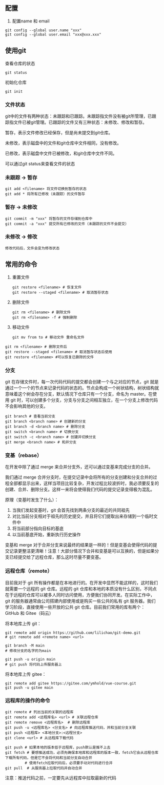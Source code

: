 ## 配置
1. 配置name 和 email
``` 
git config --global user.name "xxx"
git config --global user.email "xxx@xxx.xxx"
```

## 使用git
查看仓库的状态
```
git status
```
初始化仓库
```
git init
```
### 文件状态
git中的文件有两种状态：未跟踪和已跟踪。未跟踪指文件没有被git所管理，已跟踪指文件已被git管理。已跟踪的文件又有三种状态：未修改、修改和暂存。

暂存，表示文件修改已经保存，但是尚未提交到git仓库。

未修改，表示磁盘中的文件和git仓库中文件相同，没有修改。

已修改，表示磁盘中文件已被修改，和git仓库中文件不同。

可以通过git status来查看文件的状态

### 未跟踪 → 暂存
```
git add <filename> 将文件切换到暂存的状态
git add * 将所有已修改（未跟踪）的文件暂存
```
### 暂存 → 未修改
```
git commit -m "xxx" 将暂存的文件存储到仓库中
git commit -a "xxx" 提交所有已修改的文件（未跟踪的文件不会提交）
```
### 未修改 → 修改
    修改代码后，文件会变为修改状态

## 常用的命令
1. 重置文件
    ```
    git restore <filename> # 恢复文件
    git restore --staged <filename> # 取消暂存状态
    ```
2. 删除文件
    ```
    git rm <filename> # 删除文件
    git rm <filename> -f # 强制删除
    ```
3. 移动文件
    ```
    git mv from to # 移动文件 重命名文件
    ```

```
git rm <filename> # 删除文件后
git restore --staged <filename> # 取消暂存状态后使用
git restore <filename> #可以恢复已删除的文件
```
### 分支
git 在存储文件时，每一次代码代码的提交都会创建一个与之对应的节点，git 就是通过一个一个的节点来记录代码的状态的。节点会构成一个树状结构，树状结构就意味着这个树会存在分支，默认情况下仓库只有一个分支，命名为 master。在使用 git 时，可以创建多个分支，分支与分支之间相互独立，在一个分支上修改代码不会影响其他的分支。
```
git branch # 查看当前分支
git branch <branch name> # 创建新的分支
git branch -d <branch name> # 删除分支
git switch <branch name> # 切换分支
git switch -c <branch name> # 创建并切换分支
git merge <branch name> # 和并分支
```

### 变基（rebase）
在开发中除了通过 merge 来合并分支外，还可以通过变基来完成分支的合并。

我们通过 merge 合并分支时，在提交记录中会将所有的分支创建和分支合并的过程全部都显示出来，这样当项目比较复杂，开发过程比较波折时，我必须要反复的创建、合并、删除分支。这样一来将会使得我们代码的提交记录变得极为混乱。

原理（变基时发生了什么）：

1. 当我们发起变基时，git 会首先找到两条分支的最近的共同祖先
2. 对比当前分支相对于祖先的历史提交，并且将它们提取出来存储到一个临时文件中
3. 将当前部分指向目标的基底
4. 以当前基底开始，重新执行历史操作

变基和 merge 对于合并分支来说最终的结果是一样的！但是变基会使得代码的提交记录更整洁更清晰！注意！大部分情况下合并和变基是可以互换的，但是如果分支已经提交给了远程仓库，那么这时尽量不要变基。

### 远程仓库（remote）
目前我对于 git 所有操作都是在本地进行的。在开发中显然不能这样的，这时我们就需要一个远程的 git 仓库。远程的 git 仓库和本地的本质没有什么区别，不同点在于远程的仓库可以被多人同时访问使用，方便我们协同开发。在实际工作中，git 的服务器通常由公司搭建内部使用或是购买一些公共的私有 git 服务器。我们学习阶段，直接使用一些开放的公共 git 仓库。目前我们常用的库有两个：GitHub 和 Gitee（码云）

将本地库上传 git：
```
git remote add origin https://github.com/lilichao/git-demo.git
# git remote add <remote name> <url>

git branch -M main
# 修改分支的名字的为main

git push -u origin main
# git push 将代码上传服务器上
```
将本地库上传 gitee：
```
git remote add gitee https://gitee.com/ymhold/vue-course.git
git push -u gitee main
```
### 远程库的操作的命令
```
git remote # 列出当前的关联的远程库
git remote add <远程库名> <url> # 关联远程仓库
git remote remove <远程库名>  # 删除远程库
git push -u <远程库名> <分支名> # 向远程库推送代码，并和当前分支关联
git push <远程库> <本地分支>:<远程分支>
git clone <url> # 从远程库下载代码

git push # 如果本地的版本低于远程库，push默认是推不上去
git fetch # 要想推送成功，必须先确保本地库和远程库的版本一致，fetch它会从远程仓库下载所有代码，但是它不会将代码和当前分支自动合并
		 # 使用fetch拉取代码后，必须要手动对代码进行合并
git pull  # 从服务器上拉取代码并自动合并
```
注意：推送代码之前，一定要先从远程库中拉取最新的代码
